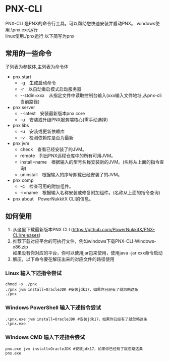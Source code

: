# PNX-CLI
PNX-CLI 是PNX的命令行工具。可以帮助您快速安装并启动PNX。
windows使用.\pnx.exe运行  
linux使用./pnx运行
以下简写为pnx
## 常用的一些命令
子列表为参数体,主列表为命令体
- pnx start
   - -g&emsp;生成启动命令
   - -r&emsp;以自动重启模式启动服务器
   - --stdin=xxx&emsp;从指定文件中读取控制台输入(xxx输入文件地址,从pnx-cli当前路径)
- pnx server
   - --latest&emsp;安装最新版本pnx core
   - -u&emsp;安装或升级PNX服务端核心(需手动选择)
- pnx libs
   - -u&emsp;安装或更新依赖库
   - -v&emsp;检测依赖库是否为最新
- pnx jvm
   - check&emsp;查看已经安装了的JVM。
   - remote&emsp;列出PNX远程仓库中的所有可用JVM。
   - install=name&emsp;根据输入的型号名称安装新的JVM。(名称从上面的指令查询)
   - uninstall&emsp;根据输入的序号卸载已经安装了的JVM。
- pnx comp
   - -c&emsp;检查可用的附加组件。
   - -i=name&emsp;根据输入名称安装或修复附加组件。(名称从上面的指令查询)
- pnx about&emsp;PowerNukkitX CLI的信息。

## 如何使用
1. 从这里下载最新版本PNX CLI (https://github.com/PowerNukkitX/PNX-CLI/releases)  
2. 推荐下载对应平台的可执行文件，例如windows下载PNX-CLI-Windows-x86.zip  
如果没有你对应的平台，你可以使用jar包来使用，使用java -jar xxx命令启动  
3. 解压，以下命令要在解压出来的对应文件的路径使用
### Linux 输入下述指令尝试
```
chmod +x ./pnx
./pnx jvm install=OracleJDK #安装jdk17，如果你已经有了就忽略这条
./pnx
```
### Windows PowerShell 输入下述指令尝试

```
.\pnx.exe jvm install=OracleJDK #安装jdk17，如果你已经有了就忽略这条
.\pnx.exe
```

### Windows CMD 输入下述指令尝试

```
pnx.exe jvm install=OracleJDK #安装jdk17，如果你已经有了就忽略这条
pnx.exe
```
